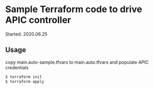 # Sample Terraform code to drive APIC controller

Started: 2020.06.25

## Usage

copy main.auto-sample.tfvars to main.auto.tfvars and populate APIC credentials

```bash
$ terraform init
$ terraform apply
```